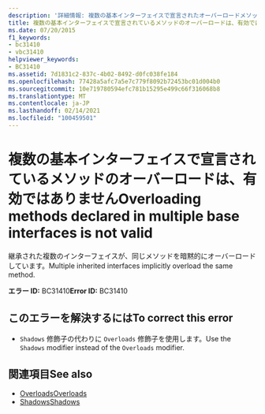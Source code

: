 ```yaml
---
description: '詳細情報: 複数の基本インターフェイスで宣言されたオーバーロードメソッドが無効です'
title: 複数の基本インターフェイスで宣言されているメソッドのオーバーロードは、有効ではありません
ms.date: 07/20/2015
f1_keywords:
- bc31410
- vbc31410
helpviewer_keywords:
- BC31410
ms.assetid: 7d1831c2-837c-4b02-8492-d0fc038fe184
ms.openlocfilehash: 77428a5afc7a5e7c779f8092b72453bc01d004b0
ms.sourcegitcommit: 10e719780594efc781b15295e499c66f316068b8
ms.translationtype: MT
ms.contentlocale: ja-JP
ms.lasthandoff: 02/14/2021
ms.locfileid: "100459501"
---
```

# <a name="overloading-methods-declared-in-multiple-base-interfaces-is-not-valid"></a><span data-ttu-id="ed160-103">複数の基本インターフェイスで宣言されているメソッドのオーバーロードは、有効ではありません</span><span class="sxs-lookup"><span data-stu-id="ed160-103">Overloading methods declared in multiple base interfaces is not valid</span></span>

<span data-ttu-id="ed160-104">継承された複数のインターフェイスが、同じメソッドを暗黙的にオーバーロードしています。</span><span class="sxs-lookup"><span data-stu-id="ed160-104">Multiple inherited interfaces implicitly overload the same method.</span></span>  
  
 <span data-ttu-id="ed160-105">**エラー ID:** BC31410</span><span class="sxs-lookup"><span data-stu-id="ed160-105">**Error ID:** BC31410</span></span>  
  
## <a name="to-correct-this-error"></a><span data-ttu-id="ed160-106">このエラーを解決するには</span><span class="sxs-lookup"><span data-stu-id="ed160-106">To correct this error</span></span>  
  
- <span data-ttu-id="ed160-107">`Shadows` 修飾子の代わりに `Overloads` 修飾子を使用します。</span><span class="sxs-lookup"><span data-stu-id="ed160-107">Use the `Shadows` modifier instead of the `Overloads` modifier.</span></span>  
  
## <a name="see-also"></a><span data-ttu-id="ed160-108">関連項目</span><span class="sxs-lookup"><span data-stu-id="ed160-108">See also</span></span>

- [<span data-ttu-id="ed160-109">Overloads</span><span class="sxs-lookup"><span data-stu-id="ed160-109">Overloads</span></span>](../language-reference/modifiers/overloads.md)
- [<span data-ttu-id="ed160-110">Shadows</span><span class="sxs-lookup"><span data-stu-id="ed160-110">Shadows</span></span>](../language-reference/modifiers/shadows.md)
